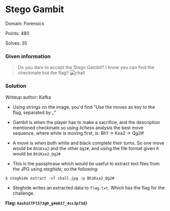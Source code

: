 # Stego Gambit

Domain: Forensics

Points: 480

Solves: 35

### Given information

> Do you dare to accept the Stego Gambit? I know you can find the checkmate but the flag!! 
> ![chall](https://github.com/user-attachments/assets/f06538cc-c43d-4afa-a577-355bd90ca016)


### Solution

Writeup author: Kafka

- Using strings on the image, you'd find "Use the moves as key to the flag, separated by \_"
-  Gambit is when the player has to make a sacrifice, and the description mentioned checkmate so using *lichess* analysis the best move sequence, where white is moving first, is: 
  Bh1 -> Kxa2 -> Qg2#

- A move is when both white and black complete their turns. So one move  would be `Bh1Kxa2` and the other `Qg2#`, and using the file format given it would be `Bh1Kxa2_Qg2#`
- This is the passphrase which would be useful to extract text files from the JPG using *steghide*, so the following:


```
$ steghide extract -sf chall.jpg -p Bh1Kxa2_Qg2#
```
- Steghide writes an extracted data to `flag.txt`. Which has the flag for the challenge. 
 

**Flag: `KashiCTF{573g0_g4m617_4cc3p73d}`**
